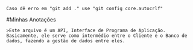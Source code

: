 ```
Caso dê erro em "git add ." use "git config core.autocrlf"
```
#Minhas Anotações

    >Este arquivo é um API, Interface de Programa de Aplicação. Basicamente, ele serve como intermédio entre o Cliente e o Banco de dados, fazendo a gestão de dados entre eles.
